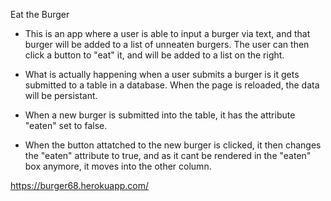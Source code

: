 Eat the Burger
- This is an app where a user is able to input a burger via text, and that burger will be added to a list of unneaten burgers. The user can then click a button to "eat" it, and will be added to a list on the right.

- What is actually happening when a user submits a burger is it gets submitted to a table in a database. When the page is reloaded, the data will be persistant.

- When a new burger is submitted into the table, it has the attribute "eaten" set to false.

- When the button attatched to the new burger is clicked, it then changes the "eaten" attribute to true, and as it cant be rendered in the "eaten" box anymore, it moves into the other column.

https://burger68.herokuapp.com/